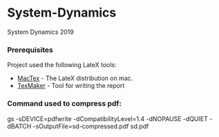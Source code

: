 # System-Dynamics
System Dynamics 2019

### Prerequisites

Project used the following LateX tools:

* [MacTex](http://www.tug.org/mactex/mactex-download.html) - The LateX distribution on mac.
* [TexMaker](http://www.xm1math.net/texmaker/download.html) - Tool for writing the report

### Command used to compress pdf:
gs -sDEVICE=pdfwrite -dCompatibilityLevel=1.4 -dNOPAUSE -dQUIET -dBATCH -sOutputFile=sd-compressed.pdf sd.pdf
